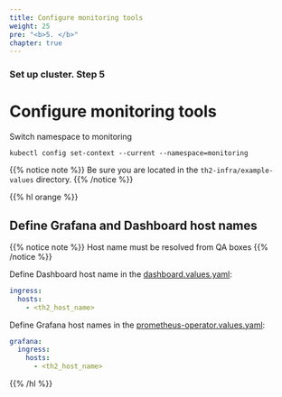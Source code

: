 ```yaml
---
title: Configure monitoring tools
weight: 25
pre: "<b>5. </b>"
chapter: true
---
```


### Set up cluster. Step 5

# Configure monitoring tools

Switch namespace to monitoring
```shell
kubectl config set-context --current --namespace=monitoring
```
{{% notice note %}}
Be sure you are located in the `th2-infra/example-values` directory.
{{% /notice %}}

{{% hl orange %}}
## Define Grafana and Dashboard host names

{{% notice note %}}
Host name must be resolved from QA boxes
{{% /notice %}}

Define Dashboard host name in the [dashboard.values.yaml](https://github.com/th2-net/th2-infra/blob/master/example-values/prometheus-operator.values.yaml):

```yaml
ingress:
  hosts:
    - <th2_host_name>
```
Define Grafana host names in the [prometheus-operator.values.yaml](https://github.com/th2-net/th2-infra/blob/master/example-values/prometheus-operator.values.yaml):
```yaml
grafana:
  ingress:
    hosts:
      - <th2_host_name>
```

{{% /hl %}}


